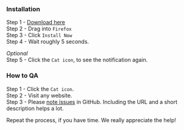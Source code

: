 ### Installation
Step 1 - [Download here](https://github.com/fightforthefuture/TeamFutureForFirefox/raw/master/catsignal.xpi)  
Step 2 - Drag into `Firefox`  
Step 3 - Click `Install Now`  
Step 4 - Wait roughly 5 seconds.  

*Optional*  
Step 5 - Click the `Cat icon`, to see the notification again.  

### How to QA
Step 1 - Click the `Cat icon`.  
Step 2 - Visit any website.  
Step 3 - Please [note issues](https://github.com/fightforthefuture/TeamFutureForFirefox/issues/new) in GitHub. Including the URL and a short description helps a lot.  

Repeat the process, if you have time. We really appreciate the help!  
